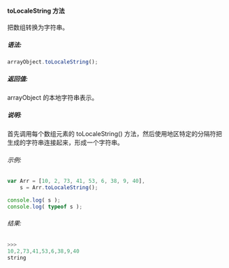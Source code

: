 #### toLocaleString 方法

  把数组转换为字符串。

##### 语法:

  ```javascript
  arrayObject.toLocaleString();
  ```

##### 返回值:

  arrayObject 的本地字符串表示。
  
##### 说明:

  首先调用每个数组元素的 toLocaleString() 方法，然后使用地区特定的分隔符把生成的字符串连接起来，形成一个字符串。
  
###### 示例:

  ```javascript
  var Arr = [10, 2, 73, 41, 53, 6, 38, 9, 40],
      s = Arr.toLocaleString(); 

  console.log( s );
  console.log( typeof s );
  ```

###### 结果:

  ```javascript
  >>>
  10,2,73,41,53,6,38,9,40
  string
  ```
